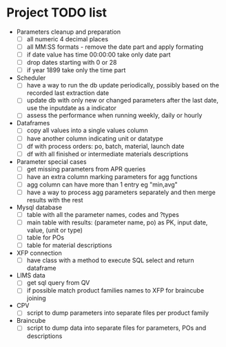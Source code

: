 # Project TODO list

- Parameters cleanup and preparation
  - [ ] all numeric 4 decimal places
  - [ ] all MM:SS formats - remove the date part and apply formating
  - [ ] if date value has time 00:00:00 take only date part
  - [ ] drop dates starting with 0 or 28
  - [ ] if year 1899 take only the time part

- Scheduler
  - [ ] have a way to run the db update periodically, possibly based on the recorded last extraction date
  - [ ] update db with only new or changed parameters after the last date, use the inputdate as a indicator
  - [ ] assess the performance when running weekly, daily or hourly

- Dataframes
  - [ ] copy all values into a single values column
  - [ ] have another column indicating unit or datatype
  - [ ] df with process orders: po, batch, material, launch date
  - [ ] df with all finished or intermediate materials descriptions

- Parameter special cases
  - [ ] get missing parameters from APR queries
  - [ ] have an extra column marking parameters for agg functions
  - [ ] agg column can have more than 1 entry eg "min,avg"
  - [ ] have a way to process agg parameters separately and then merge results with the rest

- Mysql database
  - [ ] table with all the parameter names, codes and ?types
  - [ ] main table with results: (parameter name, po) as PK, input date, value, (unit or type)
  - [ ] table for POs
  - [ ] table for material descriptions

- XFP connection
  - [ ] have class with a method to execute SQL select and return dataframe

- LIMS data
  - [ ] get sql query from QV
  - [ ] if possible match product families names to XFP for braincube joining

- CPV
  - [ ] script to dump parameters into separate files per product family

- Braincube
  - [ ] script to dump data into separate files for parameters, POs and descriptions